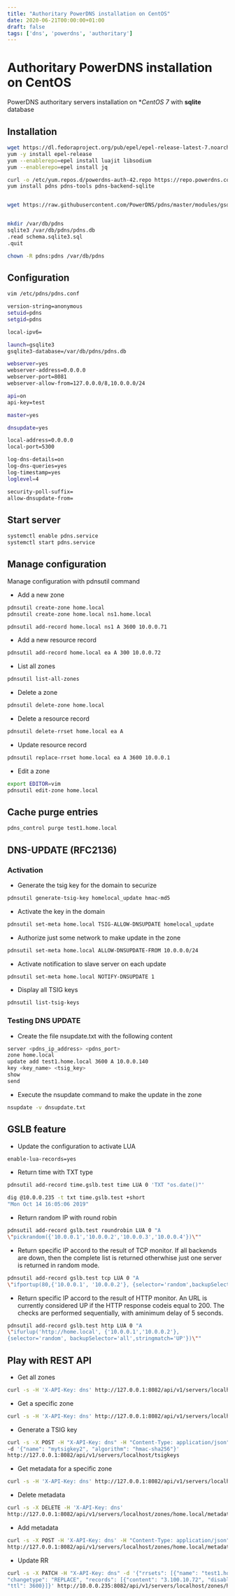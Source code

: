 ```yaml
---
title: "Authoritary PowerDNS installation on CentOS"
date: 2020-06-21T00:00:00+01:00
draft: false
tags: ['dns', 'powerdns', 'authoritary']
---
```


# Authoritary PowerDNS installation on CentOS

PowerDNS authoritary servers installation on **CentOS 7* with **sqlite** database

## Installation

```bash
wget https://dl.fedoraproject.org/pub/epel/epel-release-latest-7.noarch.rpm
yum -y install epel-release
yum --enablerepo=epel install luajit libsodium
yum --enablerepo=epel install jq

curl -o /etc/yum.repos.d/powerdns-auth-42.repo https://repo.powerdns.com/repo-files/centos-auth-42.repo
yum install pdns pdns-tools pdns-backend-sqlite


wget https://raw.githubusercontent.com/PowerDNS/pdns/master/modules/gsqlite3backend/schema.sqlite3.sql


mkdir /var/db/pdns
sqlite3 /var/db/pdns/pdns.db
.read schema.sqlite3.sql
.quit

chown -R pdns:pdns /var/db/pdns
```

## Configuration

```bash
vim /etc/pdns/pdns.conf

version-string=anonymous
setuid=pdns
setgid=pdns

local-ipv6=

launch=gsqlite3
gsqlite3-database=/var/db/pdns/pdns.db

webserver=yes
webserver-address=0.0.0.0
webserver-port=8081
webserver-allow-from=127.0.0.0/8,10.0.0.0/24

api=on
api-key=test

master=yes

dnsupdate=yes

local-address=0.0.0.0
local-port=5300

log-dns-details=on
log-dns-queries=yes
log-timestamp=yes
loglevel=4

security-poll-suffix=
allow-dnsupdate-from=
```

## Start server

```bash
systemctl enable pdns.service
systemctl start pdns.service
```

## Manage configuration

Manage configuration with pdnsutil command

- Add a new zone

```bash
pdnsutil create-zone home.local
pdnsutil create-zone home.local ns1.home.local

pdnsutil add-record home.local ns1 A 3600 10.0.0.71
```

- Add a new resource record

```bash
pdnsutil add-record home.local ea A 300 10.0.0.72
```

- List all zones

```bash
pdnsutil list-all-zones
```

- Delete a zone

```bash
pdnsutil delete-zone home.local
```

- Delete a resource record
    
```bash
pdnsutil delete-rrset home.local ea A
```

- Update resource record

```bash
pdnsutil replace-rrset home.local ea A 3600 10.0.0.1
```

- Edit a zone

```bash
export EDITOR=vim
pdnsutil edit-zone home.local
```

## Cache purge entries 

```bash
pdns_control purge test1.home.local
```

## DNS-UPDATE (RFC2136)

###  Activation 

- Generate the tsig key for the domain to securize

```bash
pdnsutil generate-tsig-key homelocal_update hmac-md5
```

- Activate the key in the domain

```bash
pdnsutil set-meta home.local TSIG-ALLOW-DNSUPDATE homelocal_update
```

- Authorize just some network to make update in the zone

```bash
pdnsutil set-meta home.local ALLOW-DNSUPDATE-FROM 10.0.0.0/24
```

- Activate notification to slave server on each update

```bash
pdnsutil set-meta home.local NOTIFY-DNSUPDATE 1
```

- Display all TSIG keys

```bash
pdnsutil list-tsig-keys
```

### Testing DNS UPDATE

- Create the file nsupdate.txt with the following content

```bash
server <pdns_ip_address> <pdns_port>
zone home.local
update add test1.home.local 3600 A 10.0.0.140
key <key_name> <tsig_key>
show
send
```

- Execute the nsupdate command to make the update in the zone

```bash
nsupdate -v dnsupdate.txt
```

## GSLB feature

- Update the configuration to activate LUA 

```bash
enable-lua-records=yes
```

- Return time with TXT type

```bash
pdnsutil add-record time.gslb.test time LUA 0 'TXT "os.date()"'

dig @10.0.0.235 -t txt time.gslb.test +short
"Mon Oct 14 16:05:06 2019"
```

- Return random IP with round robin 

```bash
pdnsutil add-record gslb.test roundrobin LUA 0 "A 
\"pickrandom({'10.0.0.1','10.0.0.2','10.0.0.3','10.0.0.4'})\""
```

- Return specific IP accord to the result of TCP monitor. If all backends are down, then the complete list is returned otherwhise just one server is returned in random mode.

```bash
pdnsutil add-record gslb.test tcp LUA 0 "A 
\"ifportup(80,{'10.0.0.1', '10.0.0.2'}, {selector='random',backupSelector='all'})\""
```

- Return specific IP accord to the result of HTTP monitor. An URL is currently considered UP if the HTTP response codeis equal to 200. The checks are performed sequentially, with aminimum delay of 5 seconds.

```bash
pdnsutil add-record gslb.test http LUA 0 "A 
\"ifurlup('http://home.local', {'10.0.0.1','10.0.0.2'}, 
{selector='random', backupSelector='all',stringmatch='UP'})\""
```

## Play with REST API

- Get all zones 

```bash
curl -s -H 'X-API-Key: dns' http://127.0.0.1:8082/api/v1/servers/localhost
```

- Get a specific zone

```bash
curl -s -H 'X-API-Key: dns' http://127.0.0.1:8082/api/v1/servers/localhost/zones/home.local
```

- Generate a TSIG key

```bash
curl -s -X POST -H "X-API-Key: dns" -H "Content-Type: application/json" 
-d '{"name": "mytsigkey2", "algorithm": "hmac-sha256"}' 
http://127.0.0.1:8082/api/v1/servers/localhost/tsigkeys
```

- Get metadata for a specific zone

```bash
curl -s -H 'X-API-Key: dns' http://127.0.0.1:8082/api/v1/servers/localhost/zones/home.local/metadata
```

- Delete metadata

```bash
curl -s -X DELETE -H 'X-API-Key: dns'
http://127.0.0.1:8082/api/v1/servers/localhost/zones/home.local/metadata/ALLOW-DNSUPDATE-FROM
```
     
- Add metadata

```bash
curl -s -X POST -H 'X-API-Key: dns' -H "Content-Type: application/json" -d "@restapi_metadata.json"
http://127.0.0.1:8082/api/v1/servers/localhost/zones/home.local/metadata
```

- Update RR 

```bash
curl -s -X PATCH -H "X-API-Key: dns" -d '{"rrsets": [{"name": "test1.home.local.", "type": "A",
"changetype": "REPLACE", "records": [{"content": "3.100.10.72", "disabled": false}],
"ttl": 3600}]}' http://10.0.0.235:8082/api/v1/servers/localhost/zones/home.local.
```